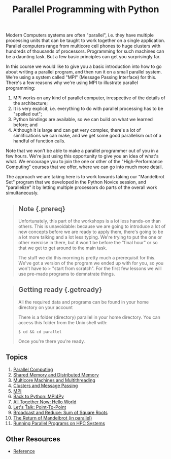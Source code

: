 ﻿---
layout: page
title: Parallel Programming with Python
---

Modern Computers systems are often "parallel", i.e. they have multiple processing units that can be taught to work together on a single application. Parallel computers range from multicore cell phones to huge clusters with hundreds of thousands of processors. Programming for such machines can be a daunting task. But a few basic principles can get you surprisingly far.

In this course we would like to give you a basic introduction into how to go about writing a parallel program, and then run it on a small parallel system. We're using a system called "MPI" (Message Passing Interface) for this. There's a few reasons why we're using MPI to illustrate parallel programming:

1.  MPI works on any kind of parallel computer, irrespective of the details of the architecture;
2.  It is very explicit, i.e. everything to do with parallel processing has to be "spelled out";
3.  Python bindings are available, so we can build on what we learned before; and
4.  Although it is large and can get very complex, there's a lot of simlifications we can make, and we get some good parallelism out of a handful of function calls.

Note that we won't be able to make a parallel programmer out of you in a few hours. We're just using this opportunity to give you an idea of what's what. We encourage you to join the one or other of the "High-Performance Computing" courses that we offer, where we can go into much more detail.

The approach we are taking here is to work towards taking our "Mandelbrot Set" program that we developed in the Python Novice session, and "parallelize" it by letting multiple processors do parts of the overall work simultaneously.

> ## Note {.prereq}
>
> Unfortunately, this part of the workshops is a lot less hands-on than others. This is unavoidable: because we are going to introduce 
> a lot of new concepts before we are ready to apply them, there's going to be a lot more talking and a lot less typing. We're trying 
> to put the one or other exercise in there, but it won't be before the "final hour" or so that we get to get around to the main task.
>
> The stuff we did this morning is pretty much a prerequisit for this. We've got a version of the program we ended up with for you, so you won't have to > "start from scratch". For the first few lessons we will use pre-made programs to demnstrate things.

> ## Getting ready {.getready}
>
> All the required data and programs can be found in your home directory on your account
>
> There is a folder (directory) parallel in your home directory.
> You can access this folder from the Unix shell with:
>
> ~~~ {.input}
> $ cd && cd parallel
> ~~~
>
> Once you're there you're ready.

## Topics

1.  [Parallel Computing](01-parallel.html)
2.  [Shared Memory and Distributed Memory](02-smdm.html)
3.  [Multicore Machines and Multithreading](03-multicore.html)
4.  [Clusters and Message Passing](04-clusters.html)
5.  [MPI](05-mpi.html)
6.  [Back to Python: MPI4Py](06-mpi4py.html)
7.  [All Together Now: Hello World](07-hello.html)
8.  [Let's Talk: Point-To-Point](08-p2p.html)
9.  [Broadcast and Reduce: Sum of Square Roots](09-rootsum.html)
10. [The Return of Mandelbrot (in parallel)](10-mandel.html)
11. [Running Parallel Programs on HPC Systems](11-hpc.html)


## Other Resources

*   [Reference](reference.html)
